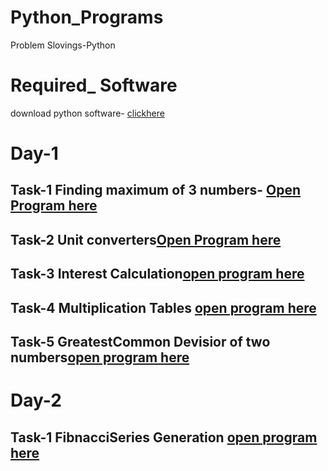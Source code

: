 # Python_Programs
 
 Problem Slovings-Python

# Required_ Software
download python software- [clickhere](https://www.python.org/downloads/)

# Day-1
## Task-1 Finding maximum of 3 numbers- [Open Program here](https://github.com/anilpolineni/Python_Programs/blob/master/finding%203%20maxnumbers.py)


## Task-2 Unit converters[Open Program here](https://github.com/anilpolineni/Python_Programs/blob/master/unitconverters.py)

## Task-3 Interest Calculation[open program here](https://github.com/anilpolineni/Python_Programs/blob/master/interest%20calucation.py) 

## Task-4 Multiplication Tables [open program here](https://github.com/anilpolineni/Python_Programs/blob/master/Multiplaction%20Tables.py)

## Task-5 GreatestCommon Devisior of two numbers[open program here](https://github.com/anilpolineni/Python_Programs/blob/master/gcd.py)



# Day-2

## Task-1 FibnacciSeries Generation [open program here](https://github.com/anilpolineni/Python_Programs/blob/master/fibnacci%20number.py)
